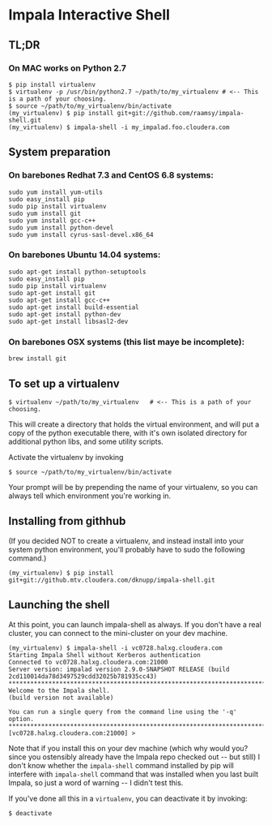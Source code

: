 # Impala Interactive Shell

## TL;DR

### On MAC works on Python 2.7  
```
$ pip install virtualenv
$ virtualenv -p /usr/bin/python2.7 ~/path/to/my_virtualenv # <-- This is a path of your choosing.
$ source ~/path/to/my_virtualenv/bin/activate
(my_virtualenv) $ pip install git+git://github.com/raamsy/impala-shell.git
(my_virtualenv) $ impala-shell -i my_impalad.foo.cloudera.com
```

## System preparation

### On barebones Redhat 7.3 and CentOS 6.8 systems:

```
sudo yum install yum-utils
sudo easy_install pip
sudo pip install virtualenv
sudo yum install git
sudo yum install gcc-c++
sudo yum install python-devel
sudo yum install cyrus-sasl-devel.x86_64
```

### On barebones Ubuntu 14.04 systems:

```
sudo apt-get install python-setuptools
sudo easy_install pip
sudo pip install virtualenv
sudo apt-get install git
sudo apt-get install gcc-c++
sudo apt-get install build-essential
sudo apt-get install python-dev
sudo apt-get install libsasl2-dev
```

### On barebones OSX systems (this list maye be incomplete):

```
brew install git
```

## To set up a virtualenv

```
$ virtualenv ~/path/to/my_virtualenv   # <-- This is a path of your choosing.
```

This will create a directory that holds the virtual environment, and will put a
copy of the python executable there, with it's own isolated directory for
additional python libs, and some utility scripts.

Activate the virtualenv by invoking

```
$ source ~/path/to/my_virtualenv/bin/activate
```

Your prompt will be by prepending the name of your virtualenv, so you can
always tell which environment you're working in.


## Installing from githhub

(If you decided NOT to create a virtualenv, and instead install into your
system python environment, you'll probably have to sudo the following command.)

```
(my_virtualenv) $ pip install git+git://github.mtv.cloudera.com/dknupp/impala-shell.git
```


## Launching the shell

At this point, you can launch impala-shell as always. If you don't have a real
cluster, you can connect to the mini-cluster on your dev machine.

```
(my_virtualenv) $ impala-shell -i vc0728.halxg.cloudera.com
Starting Impala Shell without Kerberos authentication
Connected to vc0728.halxg.cloudera.com:21000
Server version: impalad version 2.9.0-SNAPSHOT RELEASE (build 2cd110014da78d3497529cdd32025b781935cc43)
***********************************************************************************
Welcome to the Impala shell.
(build version not available)

You can run a single query from the command line using the '-q' option.
***********************************************************************************
[vc0728.halxg.cloudera.com:21000] >
```

Note that if you install this on your dev machine (which why would you? since
you ostensibly already have the Impala repo checked out -- but still) I don't
know whether the ```impala-shell``` command installed by pip will interfere with
```impala-shell``` command that was installed when you last built Impala, so
just a word of warning -- I didn't test this.

If you've done all this in a ```virtualenv```, you can deactivate it by invoking:

```
$ deactivate
```
